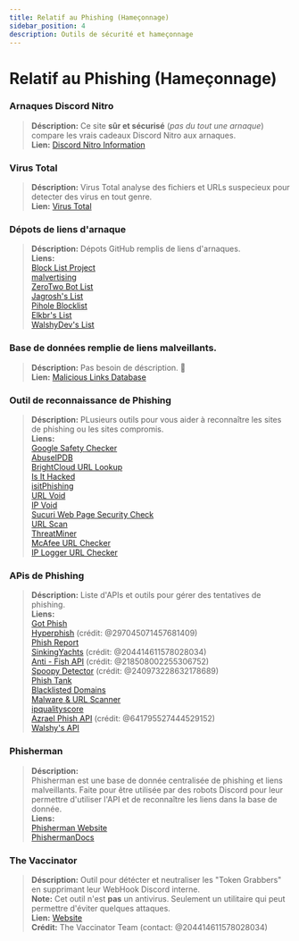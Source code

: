 ```yaml
---
title: Relatif au Phishing (Hameçonnage)
sidebar_position: 4
description: Outils de sécurité et hameçonnage
---
```


# Relatif au Phishing (Hameçonnage)

### Arnaques Discord Nitro
> __Déscription:__ Ce site **sûr et sécurisé** (*pas du tout une arnaque*) compare les vrais cadeaux Discord Nitro aux arnaques.   <br/>
__Lien:__ [Discord Nitro Information](https://dicsord.gq/)

### Virus Total
> __Déscription:__ Virus Total analyse des fichiers et URLs suspecieux pour detecter des virus en tout genre.   <br/>
__Lien:__ [Virus Total](https://www.virustotal.com/gui/home/upload)

### Dépots de liens d'arnaque
> __Déscription:__ Dépots GitHub remplis de liens d'arnaques.   <br/>
__Liens:__  
[Block List Project](https://blocklistproject.github.io/Lists/)   <br/>
[malvertising](https://github.com/D09r/malvertising/blob/master/scam-domains.csv)   <br/>
[ZeroTwo Bot List](https://github.com/ZeroTwo-Bot/anti-fish-lists/)   <br/>
[Jagrosh's List](https://github.com/jagrosh/Vortex/tree/master/lists)   <br/>
[Pihole Blocklist](https://github.com/mhhakim/pihole-blocklist/)   <br/>
[Elkbr's List](https://github.com/elbkr/bad-websites)  <br/>
[WalshyDev's List](https://github.com/WalshyDev/Discord-bad-domains/blob/main/bad-domains.json)

### Base de données remplie de liens malveillants.
> __Déscription:__ Pas besoin de déscription. 🔢   <br/>
__Lien:__ [Malicious Links Database](https://urlhaus.abuse.ch/browse/)

### Outil de reconnaissance de Phishing
> __Déscription:__ PLusieurs outils pour vous aider à reconnaître les sites de phishing ou les sites compromis.  <br/>
__Liens:__ <br/>
[Google Safety Checker](https://transparencyreport.google.com/safe-browsing/search)  <br/>
[AbuseIPDB](https://www.abuseipdb.com/)  <br/>
[BrightCloud URL Lookup](https://www.brightcloud.com/tools/url-ip-lookup.php)  <br/>
[Is It Hacked](https://www.isithacked.com/)  <br/>
[isitPhishing](https://isitphishing.org/) <br/>
[URL Void](https://www.urlvoid.com/)  <br/>
[IP Void](https://www.ipvoid.com/)  <br/>
[Sucuri Web Page Security Check](https://unmask.sucuri.net/security-report/)  <br/>
[URL Scan](https://urlscan.io/)  <br/>
[ThreatMiner](https://www.threatminer.org/)  <br/>
[McAfee URL Checker](https://www.trustedsource.org/)  <br/>
[IP Logger URL Checker](https://iplogger.com/url-checker)

### APis de Phishing
> __Déscription:__ Liste d'APIs et outils pour gérer des tentatives de phishing.   <br/>
__Liens:__ <br/>
[Got Phish](http://gotphish.com/)   <br/>
[Hyperphish](https://api.hyperphish.com/docs) (crédit: @297045071457681409)   <br/>
[Phish Report](https://phish.report/)   <br/>
[SinkingYachts](https://phish.sinking.yachts/docs) (crédit: @204414611578028034)  <br/>
[Anti - Fish API](https://anti-fish.bitflow.dev/) (crédit: @218508002255306752)   <br/>
[Spoopy Detector](https://spoopy.oceanlord.me/) (crédit: @240973228632178689)   <br/>
[Phish Tank](https://phishtank.org/)   <br/>
[Blacklisted Domains](https://api.hyperphish.com/gimme-domains) <br/>
[Malware & URL Scanner](https://chrome.google.com/webstore/detail/malware-url-scanner/ianpniapgjchiheejeipopldaanbjicd) <br/>
[ipqualityscore](https://www.ipqualityscore.com/threat-feeds/malicious-url-scanner)  <br/>
[Azrael Phish API](https://phish.azrael.gg/) (crédit: @641795527444529152)  <br/>
[Walshy's API](https://bad-domains.walshy.dev/)

### Phisherman 
> __Déscription:__   <br/>
Phisherman est une base de donnée centralisée de phishing et liens malveillants. Faite pour être utilisée par des robots Discord pour leur permettre d'utiliser l'API et de reconnaître les liens dans la base de donnée.   <br/>
__Liens:__   <br/>
[Phisherman Website](https://phisherman.gg/)   <br/>
[PhishermanDocs](https://docs.phisherman.gg/)

### The Vaccinator
> __Déscription:__ Outil pour détécter et neutraliser les "Token Grabbers" en supprimant leur WebHook Discord interne. <br/>
__Note:__ Cet outil n'est **pas** un antivirus. Seulement un utilitaire qui peut permettre d'éviter quelques attaques. <br/>
__Lien:__ [Website](https://sketchy.tel/)  <br/>
__Crédit:__ The Vaccinator Team (contact: @204414611578028034)
